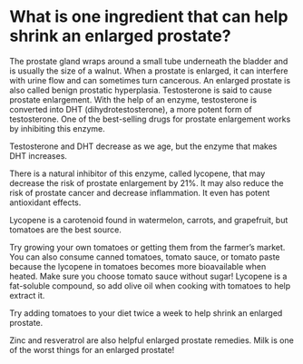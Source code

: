 # What is one ingredient that can help shrink an enlarged prostate?

The prostate gland wraps around a small tube underneath the bladder and is usually the size of a walnut. When a prostate is enlarged, it can interfere with urine flow and can sometimes turn cancerous. An enlarged prostate is also called benign prostatic hyperplasia. Testosterone is said to cause prostate enlargement. With the help of an enzyme, testosterone is converted into DHT (dihydrotestosterone), a more potent form of testosterone. One of the best-selling drugs for prostate enlargement works by inhibiting this enzyme.

Testosterone and DHT decrease as we age, but the enzyme that makes DHT increases.

There is a natural inhibitor of this enzyme, called lycopene, that may decrease the risk of prostate enlargement by 21%. It may also reduce the risk of prostate cancer and decrease inflammation. It even has potent antioxidant effects.

Lycopene is a carotenoid found in watermelon, carrots, and grapefruit, but tomatoes are the best source.

Try growing your own tomatoes or getting them from the farmer’s market. You can also consume canned tomatoes, tomato sauce, or tomato paste because the lycopene in tomatoes becomes more bioavailable when heated. Make sure you choose tomato sauce without sugar! Lycopene is a fat-soluble compound, so add olive oil when cooking with tomatoes to help extract it.

Try adding tomatoes to your diet twice a week to help shrink an enlarged prostate.

Zinc and resveratrol are also helpful enlarged prostate remedies. Milk is one of the worst things for an enlarged prostate!